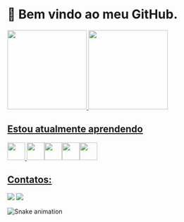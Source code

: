 # 👋 Bem vindo ao meu GitHub.

<div>
<a href="https://github.com/edwardcandia">
<img loading="lazy" height="180em" src="https://github-readme-stats.vercel.app/api/top-langs/?username=edwardcandia&layout=compact&langs_count=7&theme=dracula"/>
<img loading="lazy" height="180em" src="https://github-readme-stats.vercel.app/api?username=edwardcandia&show_icons=true&theme=dracula&include_all_commits=true&count_private=true"/>
</div>

## Estou atualmente aprendendo

<img src="https://cdn.jsdelivr.net/gh/devicons/devicon@latest/icons/python/python-original.svg" width="40" height="40"/> <img src="https://cdn.jsdelivr.net/gh/devicons/devicon@latest/icons/cplusplus/cplusplus-original.svg" width="40" height="40"/><img src="https://cdn.jsdelivr.net/gh/devicons/devicon@latest/icons/html5/html5-original.svg" width="40" height="40"/><img src="https://cdn.jsdelivr.net/gh/devicons/devicon@latest/icons/css3/css3-original.svg" width="40" height="40"/><img src="https://cdn.jsdelivr.net/gh/devicons/devicon@latest/icons/javascript/javascript-original.svg" width="40" height="40"/>

## Contatos:
<div>
<a href = "mailto:edwardcandiajr@gmail.com"><img loading="lazy" src="https://img.shields.io/badge/Gmail-D14836?style=for-the-badge&logo=gmail&logoColor=white" target="_blank"></a>
<a href="https://www.linkedin.com/in/edwardcandia" target="_blank"><img loading="lazy" src="https://img.shields.io/badge/-LinkedIn-%230077B5?style=for-the-badge&logo=linkedin&logoColor=white" target="_blank"></a>   
</div>

![Snake animation](https://github.com/seu-usuário-aqui/seu-usuário-aqui/blob/output/github-contribution-grid-snake.svg)

